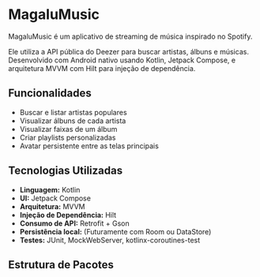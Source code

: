 # MagaluMusic

MagaluMusic é um aplicativo de streaming de música inspirado no Spotify.

Ele utiliza a API pública do Deezer para buscar artistas, álbuns e músicas.
Desenvolvido com Android nativo usando Kotlin, Jetpack Compose, e arquitetura MVVM com
Hilt para injeção de dependência.

## Funcionalidades

-  Buscar e listar artistas populares
-  Visualizar álbuns de cada artista
-  Visualizar faixas de um álbum
-  Criar playlists personalizadas
-  Avatar persistente entre as telas principais

## Tecnologias Utilizadas

- **Linguagem:** Kotlin
- **UI:** Jetpack Compose
- **Arquitetura:** MVVM
- **Injeção de Dependência:** Hilt
- **Consumo de API:** Retrofit + Gson
- **Persistência local:** (Futuramente com Room ou DataStore)
- **Testes:** JUnit, MockWebServer, kotlinx-coroutines-test

## Estrutura de Pacotes

